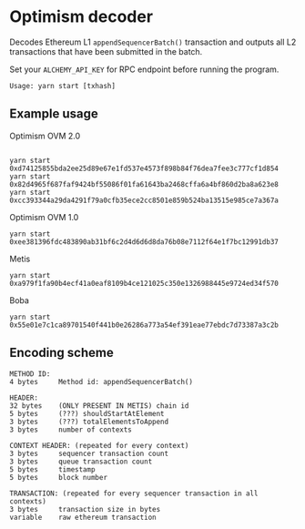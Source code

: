 # Optimism decoder

Decodes Ethereum L1 `appendSequencerBatch()` transaction and outputs all L2 transactions that have been submitted in the batch.

Set your `ALCHEMY_API_KEY` for RPC endpoint before running the program.

`Usage: yarn start [txhash]`

## Example usage

Optimism OVM 2.0

```

yarn start 0xd74125855bda2ee25d89e67e1fd537e4573f898b84f76dea7fee3c777cf1d854
yarn start 0x82d4965f687faf9424bf55086f01fa61643ba2468cffa6a4bf860d2ba8a623e8
yarn start 0xcc393344a29da4291f79a0cfb35ece2cc8501e859b524ba13515e985ce7a367a
```

Optimism OVM 1.0

```
yarn start 0xee381396fdc483890ab31bf6c2d4d6d6d8da76b08e7112f64e1f7bc12991db37
```

Metis

```
yarn start 0xa979f1fa90b4ecf41a0eaf8109b4ce121025c350e1326988445e9724ed34f570
```

Boba

```
yarn start 0x55e01e7c1ca89701540f441b0e26286a773a54ef391eae77ebdc7d73387a3c2b
```

## Encoding scheme

```
METHOD ID:
4 bytes     Method id: appendSequencerBatch()

HEADER:
32 bytes    (ONLY PRESENT IN METIS) chain id
5 bytes     (???) shouldStartAtElement
3 bytes     (???) totalElementsToAppend
3 bytes     number of contexts

CONTEXT HEADER: (repeated for every context)
3 bytes     sequencer transaction count
3 bytes     queue transaction count
5 bytes     timestamp
5 bytes     block number

TRANSACTION: (repeated for every sequencer transaction in all contexts)
3 bytes     transaction size in bytes
variable    raw ethereum transaction
```
